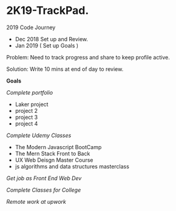 # 2K19-TrackPad.
2019 Code Journey

- Dec 2018 Set up and Review.
- Jan 2019 ( Set up Goals )

Problem: Need to track progress and share to keep profile active.

Solution: Write 10 mins at end of day to review.

**Goals**

*Complete portfolio*
- Laker project
- project 2
- project 3
- project 4
  
*Complete Udemy Classes*
- The Modern Javascript BootCamp
- The Mern Stack Front to Back
- UX Web Deisgn Master Course
- js algorithms and data structures masterclass
  
*Get job as Front End Web Dev*

*Complete Classes for College*

*Remote work at upwork*